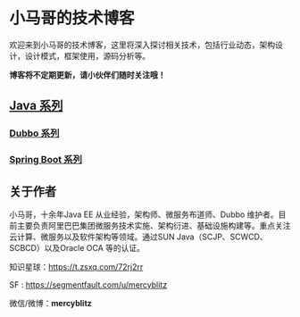 # 小马哥的技术博客

欢迎来到小马哥的技术博客，这里将深入探讨相关技术，包括行业动态，架构设计，设计模式，框架使用，源码分析等。

**博客将不定期更新，请小伙伴们随时关注哦！**

## [Java 系列](java/)


### [Dubbo 系列](java/dubbo)


### [Spring Boot 系列](java/spring-boot)


## 关于作者

小马哥，十余年Java EE 从业经验，架构师、微服务布道师、Dubbo 维护者。目前主要负责阿里巴巴集团微服务技术实施、架构衍进、基础设施构建等。重点关注云计算、微服务以及软件架构等领域。通过SUN Java（SCJP、SCWCD、SCBCD）以及Oracle OCA 等的认证。



知识星球：https://t.zsxq.com/72rj2rr

SF : https://segmentfault.com/u/mercyblitz

微信/微博：**mercyblitz**
